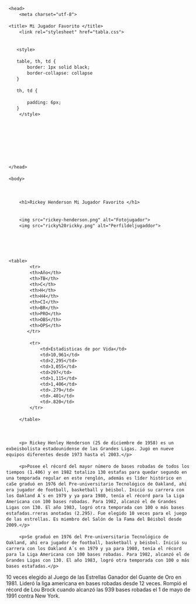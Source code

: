 <!DOCTYPE html>

<html lang="es"> 
    
   
    
     <head>
         <meta charset="utf-8">
         
     <title> Mi Jugador Favorito </title>
         <link rel="stylesheet" href="tabla.css">
         
          
        <style>
    
        table, th, td {
            border: 1px solid black;
            border-collapse: collapse
        }
        
        th, td {
            
            padding: 6px;
        }
         </style>
                   
         
         
         
         
         
         
         
     </head>
    
     <body>
         
         
         
         <h1>Rickey Henderson Mi Jugador Favorito </h1>
        

         <img src="rickey-henderson.png" alt="Fotojugador">
         <img src="ricky%20rickky.png" alt="Perfildeljugaddor"> 
         
           
      
     
    
     <table>
             <tr>
             <th>Año</th>
             <th>TB</th>
             <th>C</th>     
             <th>H</th>
             <th>H4</th>
             <th>CI</th>
             <th>BR</th>    
             <th>PRO</th>
             <th>OBS</th>
             <th>OPS</th>
            </tr>
        
             <tr>
                 <td>Estadisticas de por Vida</td>
                 <td>10,961</td>
                 <td>2,295</td>
                 <td>3,055</td>
                 <td>297</td>
                 <td>1,115</td>
                 <td>1,406</td>
                 <td>.279</td>
                 <td>.401</td>
                 <td>.820</td>
             </tr>
             
         </table>
         
    

         <p> Rickey Henley Henderson (25 de diciembre de 1958) es un exbeisbolista estadounidense de las Grandes Ligas. Jugó en nueve equipos diferentes desde 1973 hasta el 2003.</p>

         <p>Posee el récord del mayor número de bases robadas de todos los tiempos (1.406) y en 1982 totalizo 130 estafas para quedar segundo en una temporada regular en este renglón, además es líder histórico en caSe graduó en 1976 del Pre-universitario Tecnológico de Oakland, ahí era jugador de football, basketball y béisbol. Inició su carrera con los Oakland A´s en 1979 y ya para 1980, tenía el récord para la Liga Americana con 100 bases robadas. Para 1982, alcanzó el de Grandes Ligas con 130. El año 1983, logró otra temporada con 100 o más bases estafadas.rreras anotadas (2.295). Fue elegido 10 veces para el juego de las estrellas. Es miembro del Salón de la Fama del Béisbol desde 2009.</p>

         <p>Se graduó en 1976 del Pre-universitario Tecnológico de Oakland, ahí era jugador de football, basketball y béisbol. Inició su carrera con los Oakland A´s en 1979 y ya para 1980, tenía el récord para la Liga Americana con 100 bases robadas. Para 1982, alcanzó el de Grandes Ligas con 130. El año 1983, logró otra temporada con 100 o más bases estafadas.</p>

<p>  10 veces elegido al Juego de las Estrellas
Ganador del Guante de Oro en 1981.
Lideró la liga americana en bases robadas desde 12 veces.
    Rompió el récord de Lou Brock cuando alcanzó las 939 bases robadas el 1 de mayo de 1991 contra New York.</p>






</body>

</html>
